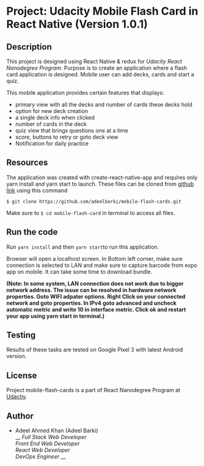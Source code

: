 # Project: Udacity Mobile Flash Card in React Native (Version 1.0.1)

## Description

This project is designed using React Native & redux for _Udacity React Nanodegree Program_. Purpose is to create an application where a flash card application is designed. Mobile user can add decks, cards and start a quiz.   

This mobile application provides certain features that displays:

* primary view with all the decks and number of cards these decks hold
* option for new deck creation
* a single deck info when clicked
* number of cards in the deck
* quiz view that brings questions one at a time 
* score, buttons to retry or goto deck view
* Notification for daily practice 


## Resources

The application was created with create-react-native-app and requires only yarn install and yarn start to launch. These files can be cloned from [github link]( https://github.com/adeelbarki/mobile-flash-cards ) using this command

`$ git clone https://github.com/adeelbarki/mobile-flash-cards.git`

Make sure to `$ cd mobile-flash-card` in terminal to access all files. 

## Run the code

Run `yarn install` and then `yarn start`to run this application.

Browser will open a localhost screen. In Bottom left corner, make sure connection is selected to LAN and make sure to capture 
barcode from expo app on mobile. It can take some time to download bundle.

__(Note: In some system, LAN connection does not work due to bigger network address. The issue can be resolved in hardware network properties. Goto 
WIFI adpater options. Right Click on your connected network and goto properties. In IPv4 goto advanced and uncheck automatic metric and write 10 in interface metric. Click ok and restart your app using yarn start in terminal.)__

## Testing

Results of these tasks are tested on Google Pixel 3 with latest Android version.  

## License

Project mobile-flash-cards is a part of React Nanodegree Program at [Udactiy](https://www.udacity.com/course/react-nanodegree--nd019).  

## Author

* Adeel Ahmed Khan (Adeel Barki) <br />
  __ _Full Stack Web Developer_ <br />
  _Front End Web Developer_ <br />
  _React Web Developer_ <br />
  _DevOps Engineer_ __ <br />
